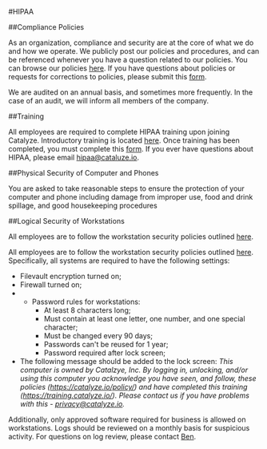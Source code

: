 #HIPAA

##Compliance Policies

As an organization, compliance and security are at the core of what we do and how we operate. We publicly post our policies and procedures, and can be referenced whenever you have a question related to our policies. You can browse our policies [here](https://catalyze.io/policy/). If you have questions about policies or requests for corrections to policies, please submit this [form](https://docs.google.com/a/catalyze.io/forms/d/1sJ_8DcbbW8i2i85pqXU7JrjHLFYBhFj_TP5uAG4QFZE/viewform).

We are audited on an annual basis, and sometimes more frequently. In the case of an audit, we will inform all members of the company.

##Training

All employees are required to complete HIPAA training upon joining Catalyze. Introductory training is located [here](https://training.catalyze.io/). Once training has been completed, you must complete this [form](https://docs.google.com/a/catalyze.io/forms/d/1bmEK3TidACj6ForBqGMaINPjIckv9ht28rtkGEQsBGs/viewform?usp=send_form). If you ever have questions about HIPAA, please email [hipaa@cataluze.io](mailto:hipaa@catalyze.io).

##Physical Security of Computer and Phones

You are asked to take reasonable steps to ensure the protection of your computer and phone including damage from improper use, food and drink spillage, and good housekeeping procedures

##Logical Security of Workstations

All employees are to follow the workstation security policies outlined [here](https://catalyze.io/policy/#workstation-use).

All employees are to follow the workstation security policies outlined [here](https://catalyze.io/policy/#workstation-use). Specifically, all systems are required to have the following settings:

* Filevault encryption turned on;
* Firewall turned on;
* * Password rules for workstations:
     * At least 8 characters long;
     * Must contain at least one letter, one number, and one special character;
     * Must be changed every 90 days;
     * Passwords can't be reused for 1 year;
     * Password required after lock screen;
* The following message should be added to the lock screen: *This computer is owned by Catalzye, Inc. By logging in, unlocking, and/or using this computer you acknowledge you have seen, and follow, these policies (https://catalyze.io/policy/) and have completed this training (https://training.catalyze.io/). Please contact us if you have problems with this - privacy@catalyze.io.*

Additionally, only approved software required for business is allowed on workstations. Logs should be reviewed on a monthly basis for suspicious activity. For questions on log review, please contact [Ben](mailto:ben@catalyze.io).